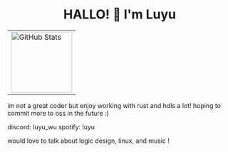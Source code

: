 <h1 align="center">HALLO! 👋 I'm Luyu</h1>

<div align="center">

<table>
<tr>
<td><a href="#--------"><img height="137px" align="center" alt="GitHub Stats" src="https://github-readme-stats.vercel.app/api?username=luyu-wu&layout=compact&include_all_commits=true&locale=cn&theme=transparent"/></a></td>
</tr>
</table>
</div>

im not a great coder but enjoy working with rust and hdls a lot!
hoping to commit more to oss in the future :)

discord: luyu_wu
spotify: luyu

would love to talk about logic design, linux, and music !
